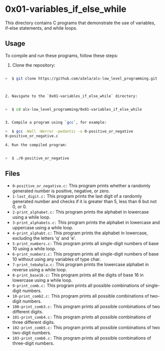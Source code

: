 # 0x01-variables_if_else_while

This directory contains C programs that demonstrate the use of variables, if-else statements, and while loops.

## Usage

To compile and run these programs, follow these steps:

 1. Clone the repository:

   ```bash

>  $ git clone https://github.com/a3ela/alx-low_level_programming.git

   

 2. Navigate to the `0x01-variables_if_else_while` directory:
 

>  $ cd alx-low_level_programming/0x01-variables_if_else_while


 3. Compile a program using `gcc`, for example:

>  $ gcc -Wall -Werror -pedantic -o 0-positive_or_negative
 0-positive_or_negative.c

 4. Run the compiled program:
 

>  $ ./0-positive_or_negative

```
## Files

- `0-positive_or_negative.c:` This program prints whether a randomly generated number is positive, negative, or zero.
- `1-last_digit.c:` This program prints the last digit of a randomly generated number and checks if it is greater than 5, less than 6 but not 0, or 0.
- `2-print_alphabet.c:` This program prints the alphabet in lowercase using a while loop.
- `3-print_alphabets.c:` This program prints the alphabet in lowercase and uppercase using a while loop.
- `4-print_alphabt.c:` This program prints the alphabet in lowercase, excluding the letters 'q' and 'e'.
- `5-print_numbers.c:` This program prints all single-digit numbers of base 10 using a while loop.
- `6-print_numberz.c:` This program prints all single-digit numbers of base 10 without using any variables of type char.
- `7-print_tebahpla.c:` This program prints the lowercase alphabet in reverse using a while loop.
- `8-print_base16.c:` This program prints all the digits of base 16 in lowercase using a while loop.
- `9-print_comb.c:` This program prints all possible combinations of single-digit numbers.
- `10-print_comb2.c:` This program prints all possible combinations of two-digit numbers.
- `100-print_comb3.c:` This program prints all possible combinations of two different digits.
- `101-print_comb4.c:` This program prints all possible combinations of three different digits.
- `102-print_comb5.c:` This program prints all possible combinations of two two-digit numbers.
- `103-print_comb6.c:` This program prints all possible combinations of three-digit numbers.
```
